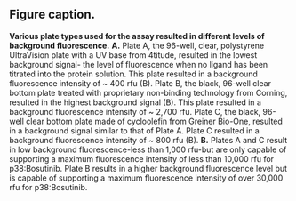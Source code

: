 ## Figure caption.

**Various plate types used for the assay resulted in different levels of background fluorescence.** **A.** Plate A, the 96-well, clear, polystyrene UltraVision plate with a UV base from 4titude, resulted in the lowest background signal- the level of fluorescence when no ligand has been titrated into the protein solution. This plate resulted in a background fluorescence intensity of ~ 400 rfu (B). Plate B, the black, 96-well clear bottom plate treated with proprietary non-binding technology from Corning, resulted in the highest background signal (B). This plate resulted in a background fluorescence intensity of ~ 2,700 rfu. Plate C, the black, 96-well clear bottom plate made of cycloolefin from Greiner Bio-One, resulted in a background signal similar to that of Plate A. Plate C resulted in a background fluorescence intensity of ~ 800 rfu (B). **B.** Plates A and C result in low background fluorescence-less than 1,000 rfu-but are only capable of supporting a maximum fluorescence intensity of less than 10,000 rfu for p38:Bosutinib. Plate B results in a higher background fluorescence level but is capable of supporting a maximum fluorescence intensity of over 30,000 rfu for p38:Bosutinib. 

